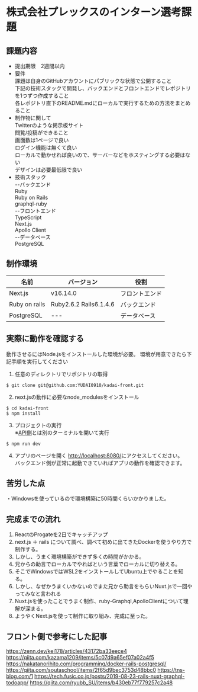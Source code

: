 # 株式会社プレックスのインターン選考課題

## 課題内容
- 提出期限　2週間以内
- 要件<br>課題は自身のGitHubアカウントにパブリックな状態で公開すること<br>下記の技術スタックで開発し、バックエンドとフロントエンドでレポジトリを1つずつ作成すること<br>各レポジトリ直下のREADME.mdにローカルで実行するための方法をまとめること
- 制作物に関して<br>Twitterのような掲示板サイト<br>閲覧/投稿ができること<br>画面数は1ページで良い<br>ログイン機能は無くて良い<br>ローカルで動かせれば良いので、サーバーなどをホスティングする必要はない<br>デザインは必要最低限で良い
- 技術スタック<br>
 --バックエンド<br>
Ruby<br>
Ruby on Rails<br>
graphql-ruby<br>
--フロントエンド<br>
TypeScript<br>
Next.js<br>
Apollo Client<br>
--データベース<br>
PostgreSQL<br>

## 制作環境
|名前|バージョン|役割|
|---|---|---|
|Next.js|v16.14.0|フロントエンド|
|Ruby on rails|Ruby2.6.2 Rails6.1.4.6|バックエンド|
|PostgreSQL|---|データベース|

## 実際に動作を確認する
動作させるにはNode.jsをインストールした環境が必要。
環境が用意できたら下記手順を実行してください
1. 任意のディレクトリでリポジトリの取得
```
$ git clone git@github.com:YUDAI0910/kadai-front.git
```

2. next.jsの動作に必要なnode_modulesをインストール
```
$ cd kadai-front
$ npm install
```

3. プロジェクトの実行  
※[API側](https://github.com/yudai0910sw/plex-task-api)とは別のターミナルを開いて実行
```
$ npm run dev
```

4. アプリのページを開く
[http://localhost:8080/](http://localhost:8080/)にアクセスしてください。  
バックエンド側が正常に起動できていればアプリの動作を確認できます。

## 苦労した点
・Windowsを使っているので環境構築に50時間くらいかかりました。

## 完成までの流れ
1. ReactのProgateを2日でキャッチアップ
2. next.js ＋ rails について調べ、調べて初めに出てきたDockerを使うやり方で制作する。
3. しかし、うまく環境構築ができず多くの時間がかかる。
4. 兄からの助言でローカルでやればという言葉でローカルに切り替える。
5. そこでWindowsではWSL2をインストールしてUbuntu上でやることを知る。
6. しかし、なぜかうまくいかないのでまた兄から助言をもらいNuxt.jsで一回やってみなと言われる
7. Nuxt.jsを使ったことでうまく制作、ruby-Graphql,ApolloClientについて理解が深まる。
8. ようやくNext.jsを使って制作に取り組み、完成に至った。

## フロント側で参考にした記事
https://zenn.dev/kei178/articles/43172ba33eece4
https://qiita.com/kazama1209/items/5c07d9a65ef07a02a4f5
https://nakatanorihito.com/programming/docker-rails-postgresql/
https://qiita.com/soutaschool/items/2f65d9bec3753d48bbc0
https://tns-blog.com/1
https://tech.fusic.co.jp/posts/2019-08-23-rails-nuxt-graphql-todoapp/
https://qiita.com/ryubb_SU/items/b430eb77f779257c2a48
